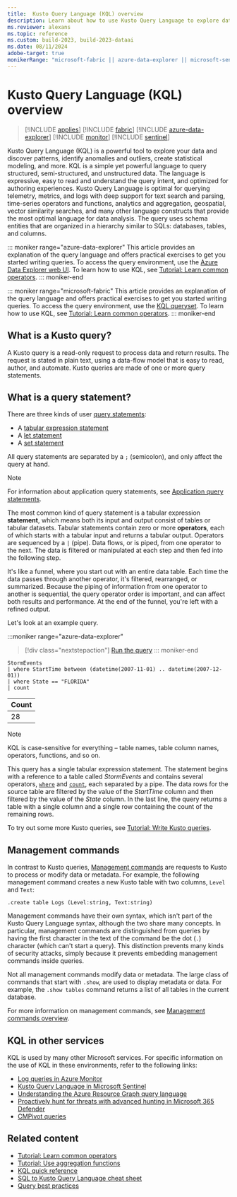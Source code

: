 ```yaml
---
title:  Kusto Query Language (KQL) overview
description: Learn about how to use Kusto Query Language to explore data.
ms.reviewer: alexans
ms.topic: reference
ms.custom: build-2023, build-2023-dataai
ms.date: 08/11/2024
adobe-target: true
monikerRange: "microsoft-fabric || azure-data-explorer || microsoft-sentinel || azure-monitor "
---
```

# Kusto Query Language (KQL) overview

> [!INCLUDE [applies](../includes/applies-to-version/applies.md)] [!INCLUDE [fabric](../includes/applies-to-version/fabric.md)] [!INCLUDE [azure-data-explorer](../includes/applies-to-version/azure-data-explorer.md)] [!INCLUDE [monitor](../includes/applies-to-version/monitor.md)] [!INCLUDE [sentinel](../includes/applies-to-version/sentinel.md)] 


Kusto Query Language (KQL) is a powerful tool to explore your data and discover patterns, identify anomalies and outliers, create statistical modeling, and more. 
KQL is a simple yet powerful language to query structured, semi-structured, and unstructured data. The language is expressive, easy to read and understand the query intent, and optimized for authoring experiences. Kusto Query Language is optimal for querying telemetry, metrics, and logs with deep support for text search and parsing, time-series operators and functions, analytics and aggregation, geospatial, vector similarity searches, and many other language constructs that provide the most optimal language for data analysis. The query uses schema entities that are organized in a hierarchy similar to SQLs: databases, tables, and columns.

::: moniker range="azure-data-explorer"
This article provides an explanation of the query language and offers practical exercises to get you started writing queries. To access the query environment, use the [Azure Data Explorer web UI](https://dataexplorer.azure.com/). To learn how to use KQL, see [Tutorial: Learn common operators](tutorials/learn-common-operators.md).
::: moniker-end

::: moniker range="microsoft-fabric"
This article provides an explanation of the query language and offers practical exercises to get you started writing queries. To access the query environment, use the [KQL queryset](/fabric/real-time-intelligence/kusto-query-set). To learn how to use KQL, see [Tutorial: Learn common operators](tutorials/learn-common-operators.md).
::: moniker-end

## What is a Kusto query?

A Kusto query is a read-only request to process data and return results. The request is stated in plain text, using a data-flow model that is easy to read, author, and automate. Kusto queries are made of one or more query statements.

## What is a query statement?

There are three kinds of user [query statements](statements.md):

* A [tabular expression statement](tabular-expression-statements.md)
* A [let statement](let-statement.md)
* A [set statement](set-statement.md)

All query statements are separated by a `;` (semicolon), and only affect the query at hand.

>[!NOTE]
> For information about application query statements, see [Application query statements](statements.md#application-query-statements).

The most common kind of query statement is a tabular expression **statement**, which means both its input and output consist of tables or tabular datasets. Tabular statements contain zero or more **operators**, each of which starts with a tabular input and returns a tabular output. Operators are sequenced by a `|` (pipe). Data flows, or is piped, from one operator to the next. The data is filtered or manipulated at each step and then fed into the following step.

It's like a funnel, where you start out with an entire data table. Each time the data passes through another operator, it's filtered, rearranged, or summarized. Because the piping of information from one operator to another is sequential, the query operator order is important, and can affect both results and performance. At the end of the funnel, you're left with a refined output.

Let's look at an example query.

:::moniker range="azure-data-explorer"
> [!div class="nextstepaction"]
> <a href="https://dataexplorer.azure.com/clusters/help/databases/Samples?query=H4sIAAAAAAAAAwsuyS/KdS1LzSspVuCqUSjPSC1KVQguSSwqCcnMTVVISi0pT03NU9BISSxJLQGKaBgZGJjrGhrqGhhqKujpKaCJG4HENZENKklVsLVVUHLz8Q/ydHFUUgDZkpxfmlcCAIItD6l6AAAA" target="_blank">Run the query</a>
::: moniker-end

```kusto
StormEvents 
| where StartTime between (datetime(2007-11-01) .. datetime(2007-12-01))
| where State == "FLORIDA"  
| count 
```

|Count|
|-----|
|   28|

> [!NOTE]
> KQL is case-sensitive for everything – table names, table column names, operators, functions, and so on.

This query has a single tabular expression statement. The statement begins with a reference to a table called *StormEvents* and contains several operators, [`where`](where-operator.md) and [`count`](count-operator.md), each separated by a pipe. The data rows for the source table are filtered by the value of the *StartTime* column and then filtered by the value of the *State* column. In the last line, the query returns a table with a single column and a single row containing the count of the remaining rows.

To try out some more Kusto queries, see [Tutorial: Write Kusto queries](tutorials/learn-common-operators.md).

## Management commands

In contrast to Kusto queries, [Management commands](../management/index.md) are requests to Kusto to process or modify data or metadata. For example, the following management command creates a new Kusto table with two columns, `Level` and `Text`:

```kusto
.create table Logs (Level:string, Text:string)
```

Management commands have their own syntax, which isn't part of the Kusto Query Language syntax, although the two share many concepts. In particular, management commands are distinguished from queries by having the first character in the text of the command be the dot (`.`) character (which can't start a query).
This distinction prevents many kinds of security attacks, simply because it prevents embedding management commands inside queries.

Not all management commands modify data or metadata. The large class of commands that start with `.show`, are used to display metadata or data. For example, the `.show tables` command returns a list of all tables in the current database.

For more information on management commands, see [Management commands overview](../management/index.md).

## KQL in other services

KQL is used by many other Microsoft services. For specific information on the use of KQL in these environments, refer to the following links:

* [Log queries in Azure Monitor](/azure/azure-monitor/logs/log-query-overview)
* [Kusto Query Language in Microsoft Sentinel](/azure/sentinel/kusto-overview)
* [Understanding the Azure Resource Graph query language](/azure/governance/resource-graph/concepts/query-language)
* [Proactively hunt for threats with advanced hunting in Microsoft 365 Defender](/microsoft-365/security/defender/advanced-hunting-overview)
* [CMPivot queries](/mem/configmgr/core/servers/manage/cmpivot-overview#queries)

## Related content

* [Tutorial: Learn common operators](tutorials/learn-common-operators.md)
* [Tutorial: Use aggregation functions](tutorials/use-aggregation-functions.md)
* [KQL quick reference](kql-quick-reference.md)
* [SQL to Kusto Query Language cheat sheet](sql-cheat-sheet.md)
* [Query best practices](best-practices.md)

